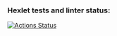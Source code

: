### Hexlet tests and linter status:
[![Actions Status](https://github.com/vmanannikov/java-project-99/actions/workflows/hexlet-check.yml/badge.svg)](https://github.com/vmanannikov/java-project-99/actions)